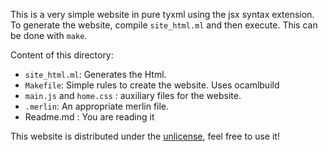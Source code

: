 This is a very simple website in pure tyxml using the jsx syntax extension.
To generate the website, compile `site_html.ml` and then execute. This can be done with `make`.

Content of this directory:
- `site_html.ml`: Generates the Html.
- `Makefile`: Simple rules to create the website. Uses ocamlbuild
- `main.js` and `home.css` : auxiliary files for the website.
- `.merlin`: An appropriate merlin file.
- Readme.md : You are reading it

This website is distributed under the [unlicense][], feel free to use it!

[unlicense]: http://unlicense.org/
